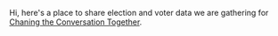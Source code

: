 Hi, here's a place to share election and voter data we are gathering for [Chaning the Conversation Together]("https://www.ctctogether.org/").